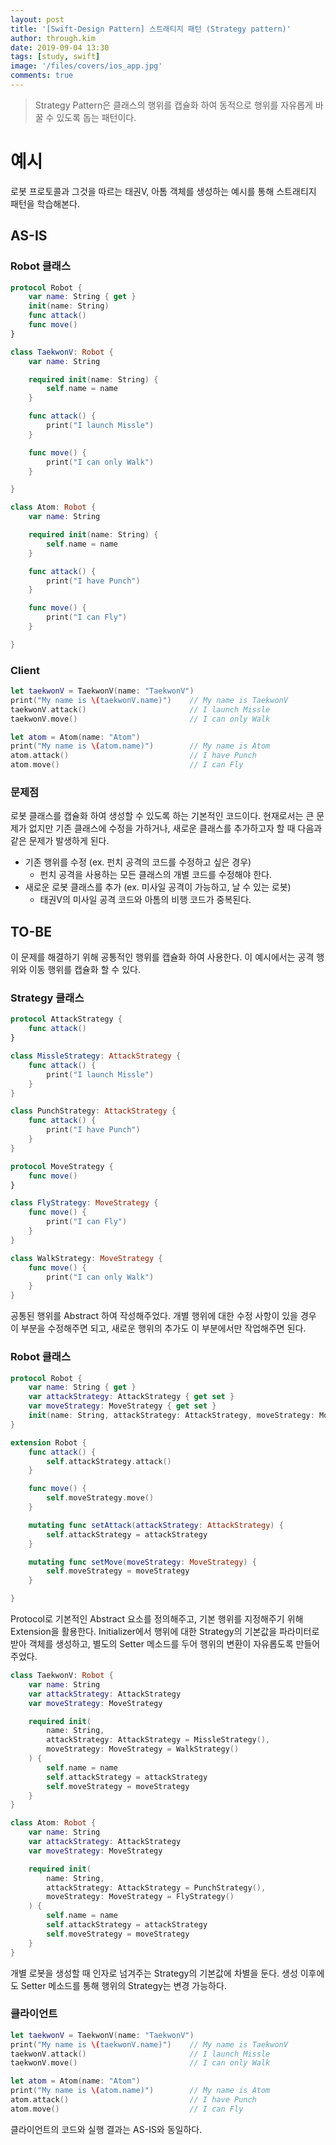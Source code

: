 ```yaml
---
layout: post
title: '[Swift-Design Pattern] 스트래티지 패턴 (Strategy pattern)'
author: through.kim
date: 2019-09-04 13:30
tags: [study, swift]
image: '/files/covers/ios_app.jpg'
comments: true
---
```


> Strategy Pattern은 클래스의 행위를 캡슐화 하여 동적으로 행위를 자유롭게 바꿀 수 있도록 돕는 패턴이다.

# 예시

로봇 프로토콜과 그것을 따르는 태권V, 아톰 객체를 생성하는 예시를 통해 스트래티지 패턴을 학습해본다.

## AS-IS

### Robot 클래스

```swift
protocol Robot {
    var name: String { get }
    init(name: String)
    func attack()
    func move()
}

class TaekwonV: Robot {
    var name: String

    required init(name: String) {
        self.name = name
    }

    func attack() {
        print("I launch Missle")
    }

    func move() {
        print("I can only Walk")
    }

}

class Atom: Robot {
    var name: String

    required init(name: String) {
        self.name = name
    }

    func attack() {
        print("I have Punch")
    }

    func move() {
        print("I can Fly")
    }

}
```

### Client

```swift
let taekwonV = TaekwonV(name: "TaekwonV")
print("My name is \(taekwonV.name)")    // My name is TaekwonV
taekwonV.attack()                       // I launch Missle
taekwonV.move()                         // I can only Walk

let atom = Atom(name: "Atom")
print("My name is \(atom.name)")        // My name is Atom
atom.attack()                           // I have Punch
atom.move()                             // I can Fly
```

### 문제점

로봇 클래스를 캡슐화 하여 생성할 수 있도록 하는 기본적인 코드이다. 현재로서는 큰 문제가 없지만 기존 클래스에 수정을 가하거나, 새로운 클래스를 추가하고자 할 때 다음과 같은 문제가 발생하게 된다.

- 기존 행위를 수정 (ex. 펀치 공격의 코드를 수정하고 싶은 경우)
    - 펀치 공격을 사용하는 모든 클래스의 개별 코드를 수정해야 한다.
- 새로운 로봇 클래스를 추가 (ex. 미사일 공격이 가능하고, 날 수 있는 로봇)
    - 태권V의 미사일 공격 코드와 아톰의 비행 코드가 중복된다.


## TO-BE

이 문제를 해결하기 위해 공통적인 행위를 캡슐화 하여 사용한다. 이 예시에서는 공격 행위와 이동 행위를 캡슐화 할 수 있다.

### Strategy 클래스

```swift
protocol AttackStrategy {
    func attack()
}

class MissleStrategy: AttackStrategy {
    func attack() {
        print("I launch Missle")
    }
}

class PunchStrategy: AttackStrategy {
    func attack() {
        print("I have Punch")
    }
}

protocol MoveStrategy {
    func move()
}

class FlyStrategy: MoveStrategy {
    func move() {
        print("I can Fly")
    }
}

class WalkStrategy: MoveStrategy {
    func move() {
        print("I can only Walk")
    }
}
```


공통된 행위를 Abstract 하여 작성해주었다. 개별 행위에 대한 수정 사항이 있을 경우 이 부분을 수정해주면 되고, 새로운 행위의 추가도 이 부분에서만 작업해주면 된다.

### Robot 클래스

```swift
protocol Robot {
    var name: String { get }
    var attackStrategy: AttackStrategy { get set }
    var moveStrategy: MoveStrategy { get set }
    init(name: String, attackStrategy: AttackStrategy, moveStrategy: MoveStrategy)
}

extension Robot {
    func attack() {
        self.attackStrategy.attack()
    }

    func move() {
        self.moveStrategy.move()
    }

    mutating func setAttack(attackStrategy: AttackStrategy) {
        self.attackStrategy = attackStrategy
    }

    mutating func setMove(moveStrategy: MoveStrategy) {
        self.moveStrategy = moveStrategy
    }

}
```

Protocol로 기본적인 Abstract 요소를 정의해주고, 기본 행위를 지정해주기 위해 Extension을 활용한다. Initializer에서 행위에 대한 Strategy의 기본값을 파라미터로 받아 객체를 생성하고, 별도의 Setter 메소드를 두어 행위의 변환이 자유롭도록 만들어주었다.

```swift
class TaekwonV: Robot {
    var name: String
    var attackStrategy: AttackStrategy
    var moveStrategy: MoveStrategy

    required init(
        name: String,
        attackStrategy: AttackStrategy = MissleStrategy(),
        moveStrategy: MoveStrategy = WalkStrategy()
    ) {
        self.name = name
        self.attackStrategy = attackStrategy
        self.moveStrategy = moveStrategy
    }
}

class Atom: Robot {
    var name: String
    var attackStrategy: AttackStrategy
    var moveStrategy: MoveStrategy

    required init(
        name: String,
        attackStrategy: AttackStrategy = PunchStrategy(),
        moveStrategy: MoveStrategy = FlyStrategy()
    ) {
        self.name = name
        self.attackStrategy = attackStrategy
        self.moveStrategy = moveStrategy
    }
}
```

개별 로봇을 생성할 때 인자로 넘겨주는 Strategy의 기본값에 차별을 둔다. 생성 이후에도 Setter 메소드를 통해 행위의 Strategy는 변경 가능하다.

### 클라이언트

```swift
let taekwonV = TaekwonV(name: "TaekwonV")
print("My name is \(taekwonV.name)")    // My name is TaekwonV
taekwonV.attack()                       // I launch Missle
taekwonV.move()                         // I can only Walk

let atom = Atom(name: "Atom")
print("My name is \(atom.name)")        // My name is Atom
atom.attack()                           // I have Punch
atom.move()                             // I can Fly
```

클라이언트의 코드와 실행 결과는 AS-IS와 동일하다.